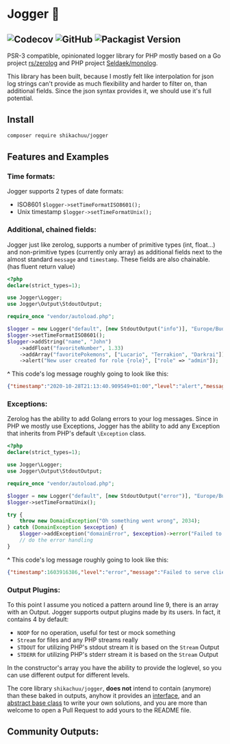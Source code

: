 # Jogger :running:
![Codecov](https://img.shields.io/codecov/c/github/Shikachuu/JoggerPHP) ![GitHub](https://img.shields.io/github/license/Shikachuu/JoggerPHP) ![Packagist Version](https://img.shields.io/packagist/v/shikachuu/jogger)
---
PSR-3 compatible, opinionated logger library for PHP mostly based on a Go project [rs/zerolog](https://github.com/rs/zerolog)
and PHP project [Seldaek/monolog](https://github.com/Seldaek/monolog).

This library has been built, because I mostly felt like interpolation for json log strings can't provide
as much flexibility and harder to filter on, than additional fields.
Since the json syntax provides it, we should use it's full potential.
## Install
```sh
composer require shikachuu/jogger
```
## Features and Examples
### Time formats:
Jogger supports 2 types of date formats:
- ISO8601 `$logger->setTimeFormatISO8601();`
- Unix timestamp `$logger->setTimeFormatUnix();`
### Additional, chained fields:
Jogger just like zerolog, supports a number of primitive types (int, float...) and non-primitive types (currently only array)
as additional fields next to the almost standard `message` and `timestamp`. These fields are also chainable.
(has fluent return value) 
```php
<?php
declare(strict_types=1);

use Jogger\Logger;
use Jogger\Output\StdoutOutput;

require_once "vendor/autoload.php";

$logger = new Logger("default", [new StdoutOutput("info")], "Europe/Budapest");
$logger->setTimeFormatISO8601();
$logger->addString("name", "John")
    ->addFloat("favoriteNumber", 1.33)
    ->addArray("favoritePokemons", ["Lucario", "Terrakion", "Darkrai"])
    ->alert("New user created for role {role}", ["role" => "admin"]);
```
**^** This code's log message roughly going to look like this:
```json
{"timestamp":"2020-10-28T21:13:40.909549+01:00","level":"alert","message":"New user created for role admin","name":"John","favoriteNumber":1.33,"favoritePokemons":["Lucario","Terrakion","Darkrai"]}
```
### Exceptions:
Zerolog has the ability to add Golang errors to your log messages. Since in PHP we mostly use Exceptions,
Jogger has the ability to add any Exception that inherits from PHP's default `\Exception` class.
```php
<?php
declare(strict_types=1);

use Jogger\Logger;
use Jogger\Output\StdoutOutput;

require_once "vendor/autoload.php";

$logger = new Logger("default", [new StdoutOutput("error")], "Europe/Budapest");
$logger->setTimeFormatUnix();

try {
    throw new DomainException("Oh something went wrong", 2034);
} catch (DomainException $exception) {
    $logger->addException("domainError", $exception)->error("Failed to serve client");
    // do the error handling
}
```
**^** This code's log message roughly going to look like this:
```json
{"timestamp":1603916386,"level":"error","message":"Failed to serve client","domainError":{"exception":"DomainException","code":2034,"message":"Oh something went wrong","file":"\/usr\/src\/myapp\/index.php","line":13,"trace":"#0 {main}"}}
```

### Output Plugins:
To this point I assume you noticed a pattern around line 9, there is an array with an Output.
Jogger supports output plugins made by its users. In fact, it contains 4 by default:
- `NOOP` for no operation, useful for test or mock something
- `Stream` for files and any PHP streams really
- `STDOUT` for utilizing PHP's stdout stream it is based on the `Stream` Output
- `STDERR` for utilizing PHP's stderr stream it is based on the `Stream` Output

In the constructor's array you have the ability to provide the loglevel,
so you can use different output for different levels.

The core library `shikachuu/jogger`, **does not** intend to contain (anymore) than these baked in outputs,
anyhow it provides an [interface](src/Output/OutputPlugin.php), and an [abstract base class](src/Output/BaseOutput.php)
to write your own solutions, and you are more than welcome to open a Pull Request to add yours to the README file.

## Community Outputs: